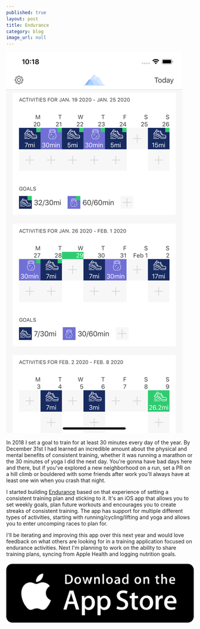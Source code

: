 ```yaml
---
published: true
layout: post
title: Endurance
category: blog
image_url: null
---
```


<img src="/images/endurance.png" class="inline-image">

In 2018 I set a goal to train for at least 30 minutes every day of the year. By December 31st I had learned an incredible amount about the physical and mental benefits of consistent training, whether it was running a marathon or the 30 minutes of yoga I did the next day. You're gonna have bad days here and there, but if you've explored a new neighborhood on a run, set a PR on a hill climb or bouldered with some friends after work you'll always have at least one win when you crash that night.
	
I started building [Endurance](https://endurancegoals.app/) based on that experience of setting a consistent training plan and sticking to it. It's an iOS app that allows you to set weekly goals, plan future workouts and encourages you to create streaks of consistent training. The app has support for multiple different types of activities, starting with running/cycling/lifting and yoga and allows you to enter uncomping races to plan for.

I'll be iterating and improving this app over this next year and would love feedback on what others are looking for in a training application focused on endurance activities. Next I'm planning to work on the ability to share training plans, syncing from Apple Health and logging nutrition goals.

<a href="https://apps.apple.com/us/app/endurance-goal-tracking/id1493068768?ls=1">
  <img src="/images/app-store-badge.png" class="app-store-badge">
</a>
